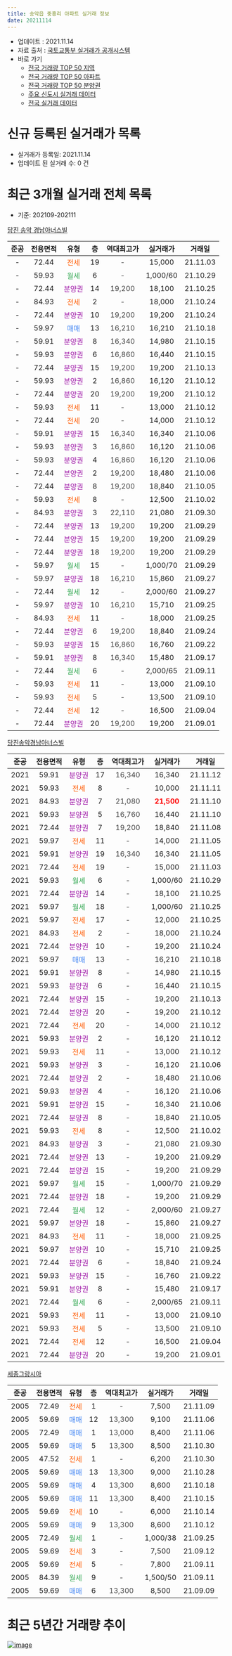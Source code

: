 ```yaml
---
title: 송악읍 중흥리 아파트 실거래 정보
date: 20211114
---
```


* 업데이트 : 2021.11.14
* 자료 출처 : [국토교통부 실거래가 공개시스템](http://rt.molit.go.kr)
* 바로 가기
    * [전국 거래량 TOP 50 지역](https://apt-info.github.io/apt-trade-info/tr)
    * [전국 거래량 TOP 50 아파트](https://apt-info.github.io/apt-trade-info/ta)
    * [전국 거래량 TOP 50 분양권](https://apt-info.github.io/apt-trade-info/tb)
    * [주요 신도시 실거래 데이터](https://apt-info.github.io/apt-trade-info/newtown)
    * [전국 실거래 데이터](https://apt-info.github.io/apt-trade-info/all)



<script async src="https://pagead2.googlesyndication.com/pagead/js/adsbygoogle.js"></script>
<!-- 기본광고 -->
<ins class="adsbygoogle"
     style="display:block"
     data-ad-client="ca-pub-1142216861245946"
     data-ad-slot="4805727019"
     data-ad-format="auto"
     data-full-width-responsive="true"></ins>
<script>
     (adsbygoogle = window.adsbygoogle || []).push({});
</script>


# 신규 등록된 실거래가 목록

* 실거래가 등록일: 2021.11.14
* 업데이트 된 실거래 수: 0 건




<script async src="https://pagead2.googlesyndication.com/pagead/js/adsbygoogle.js"></script>
<!-- 기본광고 -->
<ins class="adsbygoogle"
     style="display:block"
     data-ad-client="ca-pub-1142216861245946"
     data-ad-slot="4805727019"
     data-ad-format="auto"
     data-full-width-responsive="true"></ins>
<script>
     (adsbygoogle = window.adsbygoogle || []).push({});
</script>


# 최근 3개월 실거래 전체 목록
* 기준: 202109-202111


[당진 송악 경남아너스빌](https://search.naver.com/search.naver?query=%EB%8B%B9%EC%A7%84+%EC%86%A1%EC%95%85+%EA%B2%BD%EB%82%A8%EC%95%84%EB%84%88%EC%8A%A4%EB%B9%8C)

|준공|전용면적|유형|층|역대최고가|실거래가|거래일|
|:---:|:---:|:---:|:---:|:---:|:---:|:---:|
|-|72.44|<span style="color:#FF5A00">전세</span>|19|<span style="color:#444444">-</span>|15,000|21.11.03|
|-|59.93|<span style="color:#34A853">월세</span>|6|<span style="color:#444444">-</span>|1,000/60|21.10.29|
|-|72.44|<span style="color:#9C11A5">분양권</span>|14|<span style="color:#444444">19,200</span>|18,100|21.10.25|
|-|84.93|<span style="color:#FF5A00">전세</span>|2|<span style="color:#444444">-</span>|18,000|21.10.24|
|-|72.44|<span style="color:#9C11A5">분양권</span>|10|<span style="color:#444444">19,200</span>|19,200|21.10.24|
|-|59.97|<span style="color:#4285F3">매매</span>|13|<span style="color:#444444">16,210</span>|16,210|21.10.18|
|-|59.91|<span style="color:#9C11A5">분양권</span>|8|<span style="color:#444444">16,340</span>|14,980|21.10.15|
|-|59.93|<span style="color:#9C11A5">분양권</span>|6|<span style="color:#444444">16,860</span>|16,440|21.10.15|
|-|72.44|<span style="color:#9C11A5">분양권</span>|15|<span style="color:#444444">19,200</span>|19,200|21.10.13|
|-|59.93|<span style="color:#9C11A5">분양권</span>|2|<span style="color:#444444">16,860</span>|16,120|21.10.12|
|-|72.44|<span style="color:#9C11A5">분양권</span>|20|<span style="color:#444444">19,200</span>|19,200|21.10.12|
|-|59.93|<span style="color:#FF5A00">전세</span>|11|<span style="color:#444444">-</span>|13,000|21.10.12|
|-|72.44|<span style="color:#FF5A00">전세</span>|20|<span style="color:#444444">-</span>|14,000|21.10.12|
|-|59.91|<span style="color:#9C11A5">분양권</span>|15|<span style="color:#444444">16,340</span>|16,340|21.10.06|
|-|59.93|<span style="color:#9C11A5">분양권</span>|3|<span style="color:#444444">16,860</span>|16,120|21.10.06|
|-|59.93|<span style="color:#9C11A5">분양권</span>|4|<span style="color:#444444">16,860</span>|16,120|21.10.06|
|-|72.44|<span style="color:#9C11A5">분양권</span>|2|<span style="color:#444444">19,200</span>|18,480|21.10.06|
|-|72.44|<span style="color:#9C11A5">분양권</span>|8|<span style="color:#444444">19,200</span>|18,840|21.10.05|
|-|59.93|<span style="color:#FF5A00">전세</span>|8|<span style="color:#444444">-</span>|12,500|21.10.02|
|-|84.93|<span style="color:#9C11A5">분양권</span>|3|<span style="color:#444444">22,110</span>|21,080|21.09.30|
|-|72.44|<span style="color:#9C11A5">분양권</span>|13|<span style="color:#444444">19,200</span>|19,200|21.09.29|
|-|72.44|<span style="color:#9C11A5">분양권</span>|15|<span style="color:#444444">19,200</span>|19,200|21.09.29|
|-|72.44|<span style="color:#9C11A5">분양권</span>|18|<span style="color:#444444">19,200</span>|19,200|21.09.29|
|-|59.97|<span style="color:#34A853">월세</span>|15|<span style="color:#444444">-</span>|1,000/70|21.09.29|
|-|59.97|<span style="color:#9C11A5">분양권</span>|18|<span style="color:#444444">16,210</span>|15,860|21.09.27|
|-|72.44|<span style="color:#34A853">월세</span>|12|<span style="color:#444444">-</span>|2,000/60|21.09.27|
|-|59.97|<span style="color:#9C11A5">분양권</span>|10|<span style="color:#444444">16,210</span>|15,710|21.09.25|
|-|84.93|<span style="color:#FF5A00">전세</span>|11|<span style="color:#444444">-</span>|18,000|21.09.25|
|-|72.44|<span style="color:#9C11A5">분양권</span>|6|<span style="color:#444444">19,200</span>|18,840|21.09.24|
|-|59.93|<span style="color:#9C11A5">분양권</span>|15|<span style="color:#444444">16,860</span>|16,760|21.09.22|
|-|59.91|<span style="color:#9C11A5">분양권</span>|8|<span style="color:#444444">16,340</span>|15,480|21.09.17|
|-|72.44|<span style="color:#34A853">월세</span>|6|<span style="color:#444444">-</span>|2,000/65|21.09.11|
|-|59.93|<span style="color:#FF5A00">전세</span>|11|<span style="color:#444444">-</span>|13,000|21.09.10|
|-|59.93|<span style="color:#FF5A00">전세</span>|5|<span style="color:#444444">-</span>|13,500|21.09.10|
|-|72.44|<span style="color:#FF5A00">전세</span>|12|<span style="color:#444444">-</span>|16,500|21.09.04|
|-|72.44|<span style="color:#9C11A5">분양권</span>|20|<span style="color:#444444">19,200</span>|19,200|21.09.01|

[당진송악경남아너스빌](https://search.naver.com/search.naver?query=%EB%8B%B9%EC%A7%84%EC%86%A1%EC%95%85%EA%B2%BD%EB%82%A8%EC%95%84%EB%84%88%EC%8A%A4%EB%B9%8C)

|준공|전용면적|유형|층|역대최고가|실거래가|거래일|
|:---:|:---:|:---:|:---:|:---:|:---:|:---:|
|2021|59.91|<span style="color:#9C11A5">분양권</span>|17|<span style="color:#444444">16,340</span>|16,340|21.11.12|
|2021|59.93|<span style="color:#FF5A00">전세</span>|8|<span style="color:#444444">-</span>|10,000|21.11.11|
|2021|84.93|<span style="color:#9C11A5">분양권</span>|7|<span style="color:#444444">21,080</span>|<b><span style="color:#FF0000">21,500</span></b>|21.11.10|
|2021|59.93|<span style="color:#9C11A5">분양권</span>|5|<span style="color:#444444">16,760</span>|16,440|21.11.10|
|2021|72.44|<span style="color:#9C11A5">분양권</span>|7|<span style="color:#444444">19,200</span>|18,840|21.11.08|
|2021|59.97|<span style="color:#FF5A00">전세</span>|11|<span style="color:#444444">-</span>|14,000|21.11.05|
|2021|59.91|<span style="color:#9C11A5">분양권</span>|19|<span style="color:#444444">16,340</span>|16,340|21.11.05|
|2021|72.44|<span style="color:#FF5A00">전세</span>|19|<span style="color:#444444">-</span>|15,000|21.11.03|
|2021|59.93|<span style="color:#34A853">월세</span>|6|<span style="color:#444444">-</span>|1,000/60|21.10.29|
|2021|72.44|<span style="color:#9C11A5">분양권</span>|14|<span style="color:#444444">-</span>|18,100|21.10.25|
|2021|59.97|<span style="color:#34A853">월세</span>|18|<span style="color:#444444">-</span>|1,000/60|21.10.25|
|2021|59.97|<span style="color:#FF5A00">전세</span>|17|<span style="color:#444444">-</span>|12,000|21.10.25|
|2021|84.93|<span style="color:#FF5A00">전세</span>|2|<span style="color:#444444">-</span>|18,000|21.10.24|
|2021|72.44|<span style="color:#9C11A5">분양권</span>|10|<span style="color:#444444">-</span>|19,200|21.10.24|
|2021|59.97|<span style="color:#4285F3">매매</span>|13|<span style="color:#444444">-</span>|16,210|21.10.18|
|2021|59.91|<span style="color:#9C11A5">분양권</span>|8|<span style="color:#444444">-</span>|14,980|21.10.15|
|2021|59.93|<span style="color:#9C11A5">분양권</span>|6|<span style="color:#444444">-</span>|16,440|21.10.15|
|2021|72.44|<span style="color:#9C11A5">분양권</span>|15|<span style="color:#444444">-</span>|19,200|21.10.13|
|2021|72.44|<span style="color:#9C11A5">분양권</span>|20|<span style="color:#444444">-</span>|19,200|21.10.12|
|2021|72.44|<span style="color:#FF5A00">전세</span>|20|<span style="color:#444444">-</span>|14,000|21.10.12|
|2021|59.93|<span style="color:#9C11A5">분양권</span>|2|<span style="color:#444444">-</span>|16,120|21.10.12|
|2021|59.93|<span style="color:#FF5A00">전세</span>|11|<span style="color:#444444">-</span>|13,000|21.10.12|
|2021|59.93|<span style="color:#9C11A5">분양권</span>|3|<span style="color:#444444">-</span>|16,120|21.10.06|
|2021|72.44|<span style="color:#9C11A5">분양권</span>|2|<span style="color:#444444">-</span>|18,480|21.10.06|
|2021|59.93|<span style="color:#9C11A5">분양권</span>|4|<span style="color:#444444">-</span>|16,120|21.10.06|
|2021|59.91|<span style="color:#9C11A5">분양권</span>|15|<span style="color:#444444">-</span>|16,340|21.10.06|
|2021|72.44|<span style="color:#9C11A5">분양권</span>|8|<span style="color:#444444">-</span>|18,840|21.10.05|
|2021|59.93|<span style="color:#FF5A00">전세</span>|8|<span style="color:#444444">-</span>|12,500|21.10.02|
|2021|84.93|<span style="color:#9C11A5">분양권</span>|3|<span style="color:#444444">-</span>|21,080|21.09.30|
|2021|72.44|<span style="color:#9C11A5">분양권</span>|13|<span style="color:#444444">-</span>|19,200|21.09.29|
|2021|72.44|<span style="color:#9C11A5">분양권</span>|15|<span style="color:#444444">-</span>|19,200|21.09.29|
|2021|59.97|<span style="color:#34A853">월세</span>|15|<span style="color:#444444">-</span>|1,000/70|21.09.29|
|2021|72.44|<span style="color:#9C11A5">분양권</span>|18|<span style="color:#444444">-</span>|19,200|21.09.29|
|2021|72.44|<span style="color:#34A853">월세</span>|12|<span style="color:#444444">-</span>|2,000/60|21.09.27|
|2021|59.97|<span style="color:#9C11A5">분양권</span>|18|<span style="color:#444444">-</span>|15,860|21.09.27|
|2021|84.93|<span style="color:#FF5A00">전세</span>|11|<span style="color:#444444">-</span>|18,000|21.09.25|
|2021|59.97|<span style="color:#9C11A5">분양권</span>|10|<span style="color:#444444">-</span>|15,710|21.09.25|
|2021|72.44|<span style="color:#9C11A5">분양권</span>|6|<span style="color:#444444">-</span>|18,840|21.09.24|
|2021|59.93|<span style="color:#9C11A5">분양권</span>|15|<span style="color:#444444">-</span>|16,760|21.09.22|
|2021|59.91|<span style="color:#9C11A5">분양권</span>|8|<span style="color:#444444">-</span>|15,480|21.09.17|
|2021|72.44|<span style="color:#34A853">월세</span>|6|<span style="color:#444444">-</span>|2,000/65|21.09.11|
|2021|59.93|<span style="color:#FF5A00">전세</span>|11|<span style="color:#444444">-</span>|13,000|21.09.10|
|2021|59.93|<span style="color:#FF5A00">전세</span>|5|<span style="color:#444444">-</span>|13,500|21.09.10|
|2021|72.44|<span style="color:#FF5A00">전세</span>|12|<span style="color:#444444">-</span>|16,500|21.09.04|
|2021|72.44|<span style="color:#9C11A5">분양권</span>|20|<span style="color:#444444">-</span>|19,200|21.09.01|


<script async src="https://pagead2.googlesyndication.com/pagead/js/adsbygoogle.js"></script>
<!-- 기본광고 -->
<ins class="adsbygoogle"
     style="display:block"
     data-ad-client="ca-pub-1142216861245946"
     data-ad-slot="4805727019"
     data-ad-format="auto"
     data-full-width-responsive="true"></ins>
<script>
     (adsbygoogle = window.adsbygoogle || []).push({});
</script>


[세종그랑시아](https://search.naver.com/search.naver?query=%EC%84%B8%EC%A2%85%EA%B7%B8%EB%9E%91%EC%8B%9C%EC%95%84)

|준공|전용면적|유형|층|역대최고가|실거래가|거래일|
|:---:|:---:|:---:|:---:|:---:|:---:|:---:|
|2005|72.49|<span style="color:#FF5A00">전세</span>|1|<span style="color:#444444">-</span>|7,500|21.11.09|
|2005|59.69|<span style="color:#4285F3">매매</span>|12|<span style="color:#444444">13,300</span>|9,100|21.11.06|
|2005|72.49|<span style="color:#4285F3">매매</span>|1|<span style="color:#444444">13,000</span>|8,400|21.11.06|
|2005|59.69|<span style="color:#4285F3">매매</span>|5|<span style="color:#444444">13,300</span>|8,500|21.10.30|
|2005|47.52|<span style="color:#FF5A00">전세</span>|1|<span style="color:#444444">-</span>|6,200|21.10.30|
|2005|59.69|<span style="color:#4285F3">매매</span>|13|<span style="color:#444444">13,300</span>|9,000|21.10.28|
|2005|59.69|<span style="color:#4285F3">매매</span>|4|<span style="color:#444444">13,300</span>|8,600|21.10.18|
|2005|59.69|<span style="color:#4285F3">매매</span>|11|<span style="color:#444444">13,300</span>|8,400|21.10.15|
|2005|59.69|<span style="color:#FF5A00">전세</span>|10|<span style="color:#444444">-</span>|6,000|21.10.14|
|2005|59.69|<span style="color:#4285F3">매매</span>|9|<span style="color:#444444">13,300</span>|8,600|21.10.12|
|2005|72.49|<span style="color:#34A853">월세</span>|1|<span style="color:#444444">-</span>|1,000/38|21.09.25|
|2005|59.69|<span style="color:#FF5A00">전세</span>|3|<span style="color:#444444">-</span>|7,500|21.09.12|
|2005|59.69|<span style="color:#FF5A00">전세</span>|5|<span style="color:#444444">-</span>|7,800|21.09.11|
|2005|84.39|<span style="color:#34A853">월세</span>|9|<span style="color:#444444">-</span>|1,500/50|21.09.11|
|2005|59.69|<span style="color:#4285F3">매매</span>|6|<span style="color:#444444">13,300</span>|8,500|21.09.09|



<script async src="https://pagead2.googlesyndication.com/pagead/js/adsbygoogle.js"></script>
<!-- 기본광고 -->
<ins class="adsbygoogle"
     style="display:block"
     data-ad-client="ca-pub-1142216861245946"
     data-ad-slot="4805727019"
     data-ad-format="auto"
     data-full-width-responsive="true"></ins>
<script>
     (adsbygoogle = window.adsbygoogle || []).push({});
</script>


# 최근 5년간 거래량 추이


<div style="width:100%;">
    <canvas id="deal_progress" height="200"></canvas>
</div>

<script>
new Chart(document.getElementById("deal_progress"), {
    type: 'line',
    data: {
        labels: ['16.01','16.02','16.03','16.04','16.05','16.06','16.07','16.08','16.09','16.10','16.11','16.12','17.01','17.02','17.03','17.04','17.05','17.06','17.07','17.08','17.09','17.10','17.11','17.12','18.01','18.03','18.04','18.05','18.06','18.07','18.08','18.09','18.10','18.11','18.12','19.01','19.02','19.03','19.04','19.05','19.06','19.07','19.08','19.09','19.10','19.11','19.12','20.01','20.02','20.03','20.04','20.05','20.06','20.07','20.08','20.09','20.10','20.11','20.12','21.01','21.02','21.03','21.04','21.05','21.06','21.07','21.08','21.09','21.10','21.11'],
        datasets: [{
            label: '매매/분양권',
            data: [5,5,3,3,1,2,6,2,2,4,3,0,3,2,0,3,2,0,0,2,1,0,0,1,2,5,3,1,4,2,1,2,2,1,3,3,1,1,1,0,0,3,2,1,5,1,1,3,1,2,4,2,6,4,1,5,4,5,7,0,3,8,8,9,17,47,29,21,31,7],
            borderColor: "rgba(66, 133, 243, 1)",
            backgroundColor: "rgba(66, 133, 243, 0.05)",
            borderWidth: 1,
            pointRadius: 0,
            fill: false,
            lineTension: 0
        },{
            label: '전/월세',
            data: [2,3,4,3,5,0,4,1,3,1,0,3,2,3,4,0,1,2,1,1,3,3,1,1,4,2,5,3,3,2,2,2,1,1,3,0,6,6,4,6,4,2,3,0,0,1,1,2,3,1,4,1,0,1,3,3,5,4,1,1,3,3,1,4,4,9,11,18,14,5],
            borderColor: "rgba(255, 90, 0, 1)",
            backgroundColor: "rgba(255, 90, 0, 0.05)",
            borderWidth: 1,
            pointRadius: 0,
            fill: false,
            lineTension: 0
        },{
            label: '합계',
            data: [7,8,7,6,6,2,10,3,5,5,3,3,5,5,4,3,3,2,1,3,4,3,1,2,6,7,8,4,7,4,3,4,3,2,6,3,7,7,5,6,4,5,5,1,5,2,2,5,4,3,8,3,6,5,4,8,9,9,8,1,6,11,9,13,21,56,40,39,45,12],
            borderColor: "rgba(0, 0, 0, 1)",
            backgroundColor: "rgba(0, 0, 0, 0.03)",
            borderWidth: 0.1,
            pointRadius: 0,
            fill: true,
            lineTension: 0
        }
        ]
    },
    options: {
        responsive: true,
        title: {
            display: false
        },
        tooltips: {
            mode: 'index',
            intersect: false
        },
        hover: {
            mode: 'nearest',
            intersect: true
        },
        scales: {
            xAxes: [{
                display: true,
                scaleLabel: {
                    display: true,
                    labelString: '년/월'
                }
            }],
            yAxes: [{
                display: true,
                ticks: {
                    suggestedMin: 0,
                },
                scaleLabel: {
                    display: true,
                    labelString: '실거래 수'
                }
            }]
        }
    }
});

</script>


[![image](https://apt-info.github.io/images/2020-01-03-apt-trade-info/1024x500.png)](https://play.google.com/store/apps/details?id=com.aptinfo.apttradeinfo)

